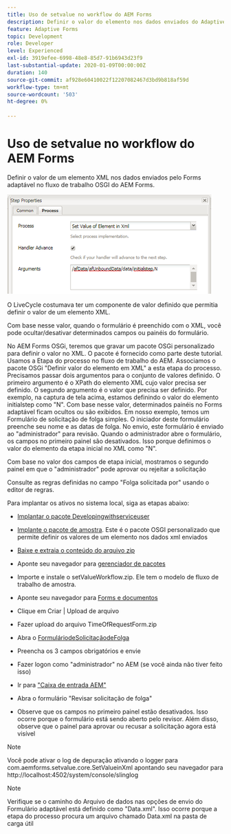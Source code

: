 ```yaml
---
title: Uso de setvalue no workflow do AEM Forms
description: Definir o valor do elemento nos dados enviados do Adaptive Forms no AEM Forms OSGI
feature: Adaptive Forms
topic: Development
role: Developer
level: Experienced
exl-id: 3919efee-6998-48e8-85d7-91b6943d23f9
last-substantial-update: 2020-01-09T00:00:00Z
duration: 140
source-git-commit: af928e60410022f12207082467d3bd9b818af59d
workflow-type: tm+mt
source-wordcount: '503'
ht-degree: 0%

---
```


# Uso de setvalue no workflow do AEM Forms

Definir o valor de um elemento XML nos dados enviados pelo Forms adaptável no fluxo de trabalho OSGI do AEM Forms.

![DefinirValor](assets/setvalue.png)

O LiveCycle costumava ter um componente de valor definido que permitia definir o valor de um elemento XML.

Com base nesse valor, quando o formulário é preenchido com o XML, você pode ocultar/desativar determinados campos ou painéis do formulário.

No AEM Forms OSGi, teremos que gravar um pacote OSGi personalizado para definir o valor no XML. O pacote é fornecido como parte deste tutorial.
Usamos a Etapa do processo no fluxo de trabalho do AEM. Associamos o pacote OSGi &quot;Definir valor do elemento em XML&quot; a esta etapa do processo.
Precisamos passar dois argumentos para o conjunto de valores definido. O primeiro argumento é o XPath do elemento XML cujo valor precisa ser definido. O segundo argumento é o valor que precisa ser definido.
Por exemplo, na captura de tela acima, estamos definindo o valor do elemento initialstep como &quot;N&quot;.
Com base nesse valor, determinados painéis no Forms adaptável ficam ocultos ou são exibidos.
Em nosso exemplo, temos um Formulário de solicitação de folga simples. O iniciador deste formulário preenche seu nome e as datas de folga. No envio, este formulário é enviado ao &quot;administrador&quot; para revisão. Quando o administrador abre o formulário, os campos no primeiro painel são desativados. Isso porque definimos o valor do elemento da etapa inicial no XML como &quot;N&quot;.

Com base no valor dos campos de etapa inicial, mostramos o segundo painel em que o &quot;administrador&quot; pode aprovar ou rejeitar a solicitação

Consulte as regras definidas no campo &quot;Folga solicitada por&quot; usando o editor de regras.

Para implantar os ativos no sistema local, siga as etapas abaixo:

* [Implantar o pacote Developingwithserviceuser](/help/forms/assets/common-osgi-bundles/DevelopingWithServiceUser.jar)

* [Implante o pacote de amostra](/help/forms/assets/common-osgi-bundles/SetValueApp.core-1.0-SNAPSHOT.jar). Este é o pacote OSGI personalizado que permite definir os valores de um elemento nos dados xml enviados

* [Baixe e extraia o conteúdo do arquivo zip](assets/setvalueassets.zip)
* Aponte seu navegador para [gerenciador de pacotes](http://localhost:4502/crx/packmgr/index.jsp)
* Importe e instale o setValueWorkflow.zip. Ele tem o modelo de fluxo de trabalho de amostra.
* Aponte seu navegador para [Forms e documentos](http://localhost:4502/aem/forms.html/content/dam/formsanddocuments)
* Clique em Criar | Upload de arquivo
* Fazer upload do arquivo TimeOfRequestForm.zip
* Abra o [FormuláriodeSolicitaçãodeFolga](http://localhost:4502/content/dam/formsanddocuments/timeoffapplication/jcr:content?wcmmode=disabled)
* Preencha os 3 campos obrigatórios e envie
* Fazer logon como &quot;administrador&quot; no AEM (se você ainda não tiver feito isso)
* Ir para [&quot;Caixa de entrada AEM&quot;](http://localhost:4502/aem/inbox)
* Abra o formulário &quot;Revisar solicitação de folga&quot;
* Observe que os campos no primeiro painel estão desativados. Isso ocorre porque o formulário está sendo aberto pelo revisor. Além disso, observe que o painel para aprovar ou recusar a solicitação agora está visível

>[!NOTE]
>
>Você pode ativar o log de depuração ativando o logger para
>com.aemforms.setvalue.core.SetValueinXml
>apontando seu navegador para http://localhost:4502/system/console/slinglog

>[!NOTE]
>
>Verifique se o caminho do Arquivo de dados nas opções de envio do Formulário adaptável está definido como &quot;Data.xml&quot;. Isso ocorre porque a etapa do processo procura um arquivo chamado Data.xml na pasta de carga útil
